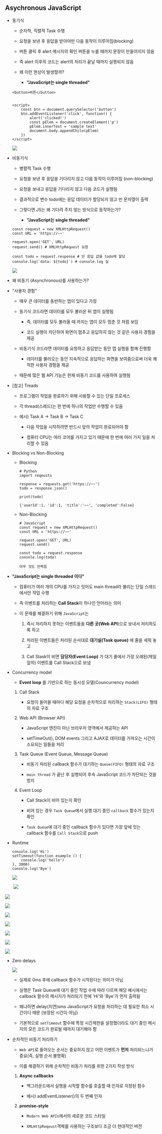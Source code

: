 ## Asychronous JavaScript

* 동기식
  
  * 순자척, 직렬적 Task 수행
  
  * 요청을 보낸 후 응답을 받아야만 다음 동작이 이루어짐(blocking)
  
  * 버튼 클릭 후 alert 메시지의 확인 버튼을 누를 때까지 문장이 만들어지지 않음
  
  * 즉 alert 이후의 코드는 alert의 처리가 끝날 때까지 실행되지 않음
  
  * 왜 이런 현상이 발생할까?
    
    * **"JavaScript는 single threaded"**
  
  ```
  <button>버튼</button>
  
  
  <script>
      const btn = document.querySelector('button')
      btn.addEventListener('click', function() {
          alert('clicked!')
          const pElem = document.createElement('p')
          pElem.innerText = 'sample text'
          document.body.appendChile(pElem)
      })
  </script>
  ```
  
  ![](assets/2022-07-05-10-59-21-image.png)

* 비동기식
  
  * 병렬적 Task 수행
  
  * 요청을 보낸 후 응답을 기다리지 않고 다음 동작이 이루어짐 (non-blocking)
  
  * 요청을 보내고 응답을 기다리지 않고 다음 코드가 실행됨
  
  * 결과적으로 변수 todo에는 응답 데이터가 할당되지 않고 빈 문자열이 출력
  
  * 그렇다면 JS는 왜 기다려 주지 않는 방식으로 동작하는가?
    
    * **"JavaScript는 single threaded"**
  
  ```
  const request = new XMLHttpRequest()
  const URL = 'https://~~'
  
  request.open('GET', URL)
  request.send() # XMLHttpRequest 요청
  
  const todo = request.response # 빈 응답 값을 todo에 할당
  console.log(`data: ${todo}`) # console.log 실
  ```
  
  ![](assets/2022-07-05-11-03-05-image.png)

*  왜 비동기 (Asynchronous)를 사용하는가?
  
  * "사용자 경험"
    
    * 매우 큰 데이터를 동반하는 앱이 있다고 가정
    
    * 동기식 코드라면 데이터를 모두 불러온 뒤 앱이 실행됨
      
      * 즉, 데이터를 모두 불러올 때 까지는 앱이 모두 멈춘 것 처럼 보임
      
      * 코드 실행이 차단하여 화면이 멈추고 응답하지 않는 것 같은 사용자 경험을 제공
    
    * 비동기식 코드라면 데이터를 요청하고 응답받는 동안 앱 실행을 함께 진행함
      
      * 데이터를 불러오는 동안 지속적으로 응답하는 화면을 보여줌으로써 더욱 쾌적한 사용자 경험을 제공
    
    * 때문에 많은 웹 API 기능은 현재 비동기 코드를 사용하여 실행됨

* [참고] Treads
  
  * 프로그램이 작업을 완료하기 위해 사용할 수 있는 단일 프로세스
  
  * 각 thread(스레드)는 한 번에 하나의 작업만 수행할 수 있음
  
  * 예시) Task A -> Task B -> Task C
    
    * 다음 작업을 시작하려면 반드시 앞의 작업이 완료되어야 함
    
    * 컴퓨터 CPU는 여러 코어를 가지고 있기 때문에 한 번에 여러 가지 일을 처리할 수 있음

* Blocking vs Non-Blocking
  
  * Blocking
    
    ```
    # Python
    import reqeusts
    
    response = requests.get('https://~~')
    todo = response.json()
    
    print(todo)
    ```
    
    ```
    {'userId':1, 'id':1, 'title':'~~', 'completed':False}
    ```
  
  * Non-Blocking
    
    ```
    # JavaScript
    const request = new XMLHttpRequest()
    const URL = 'https://~~'
    
    request.open('GET', URL)
    request.send()
    
    const todo = request.response
    console.log(todo)
    ```
    
    ```
    아무 것도 안찍힘
    ```

* **"JavaScript는 single threaded 이다"**
  
  * 컴퓨터가 여러 개의 CPU를 가지고 잇어도 main thread라 불리는 단일 스레드에서만 작업 수행
  
  * 즉 이벤트를 처리하는 **Call Stack**이 하나인 언어라는 의미
  
  * 이 문제를 해결하기 위해 `JavaScript`는
    
    1. 즉시 처리하지 못하는 이벤트들을 **다른 곳(Web API**)으로 보내서 처리하도록 하고
    
    2. 처리된 이벤트들은 처리된 순서대로 **대기실(Task queue)** 에 줄을 세워 놓고
    
    3. Call Stask이 비면 **담당자(Event Loop)** 가 대기 줄에서 가장 오래된(제일 앞의) 이벤트를 Call Stack으로 보냄

* Concurrency model
  
  * **Event loop** 를 기반으로 하는 동시성 모델(Councurrency model)
  1. Call Stack
     
     * 요청이 들어올 때마다 해당 요청을 순차적으로 처리하는 `Stack(LIFO)` 형태의 자료 구조
  
  2. Web API (Browser API)
     
     * JavaScript 엔진이 아닌 브라우저 영역에서 제공하는 API
     
     * setTimeOut(), DOM events 그리고 AJAX로 데이터를 가져오는 시간이 소요되는 일들을 처리
  
  3. Task Queue (Event Queue, Message Queue)
     
     * 비동기 처리된 callback 함수가 대기하는 `Queue(FIFO)` 형태의 자료 구조
     
     * `main thread` 가 끝난 후 실행되어 후속 JavaScript 코드가 차단되는 것을 방지
  
  4. Event Loop
     
     * Call Stack이 비어 있는지 확인
     
     * 비어 있는 경우 `Task Queue`에서 실행 대기 중인 `callback` 함수가 있는지 확인
     
     * `Task Queue`에 대기 중인 callback 함수가 있다면 가장 앞에 잇는 callback 함수를 `Call Stack`으로 push

* Runtime
  
  ```
  console.log('Hi')
  setTimeout(function example () {
      console.log('hello')
  }, 3000)
  console.log('Bye')
  ```
  
  ![](assets/2022-07-05-11-41-26-image.png)

       ![](assets/2022-07-05-11-42-37-image.png)

![](assets/2022-07-05-11-42-57-image.png)

![](assets/2022-07-05-11-43-12-image.png)

![](assets/2022-07-05-11-43-29-image.png)

![](assets/2022-07-05-11-43-48-image.png)

![](assets/2022-07-05-11-44-04-image.png)

![](assets/2022-07-05-11-44-15-image.png)

![](assets/2022-07-05-11-44-30-image.png)

* Zero delays
  
  ![](assets/2022-07-05-11-45-04-image.png)
  
  * 실제로 0ms 후에 callback 함수가 시작된다는 의미가 아님
  
  * 실행은 Task Queue에 대기 중인 작업 수에 따라 다르며 해당 예시에서는 callback 함수의 메시지가 처리되기 전에 'Hi'와 'Bye'가 먼저 출력됨
  
  * 왜냐하면 delay(지연)sms JavaScript가 요청을 처리하는 데 필요한 최소 시간이디 때문 (보장된 시간이 아님)
  
  * 기본적으로 `setTimeout` 함수에 특정 시간제한을 설정했더라도 대기 중인 메시지의 모든 코드가 완료될 때까지 대기해야 함

* 순차적인 비동기 처리하기
  
  * `Web API`로 들어오는 순서는 중요하지 않고 어떤 이벤트가 **먼저** 처리되느냐가 중요(즉, 실행 순서 불명확)
  
  * 이를 해결하기 위해 순차적인 비동기 처리를 위한 2가지 작성 방식
  1. **Async callbacks**
     
     * 백그라운드에서 실행을 시작할 함수를 호출할 때 인자로 지정된 함수
     
     * 예시) addEventListener()의 두 번째 인자
  
  2. **promise-style**
     
     - `Modern Web APIs`에서의 새로운 코드 스타일
     
     - `XMLHttpReqeust`객체를 사용하는 구조보다 조금 더 현대적인 버전

